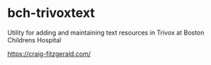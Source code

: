 # bch-trivoxtext

Utility for adding and maintaining text resources in Trivox at Boston Childrens Hospital

https://craig-fitzgerald.com/
